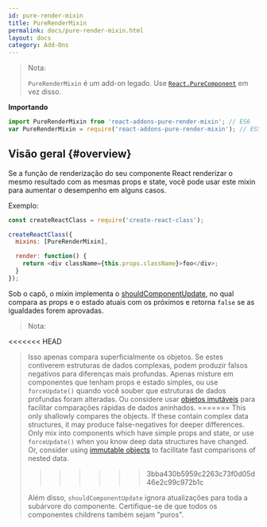 ```yaml
---
id: pure-render-mixin
title: PureRenderMixin
permalink: docs/pure-render-mixin.html
layout: docs
category: Add-Ons
---
```


> Nota:
>
> `PureRenderMixin` é um add-on legado. Use [`React.PureComponent`](/docs/react-api.html#reactpurecomponent) em vez disso.

**Importando**

```javascript
import PureRenderMixin from 'react-addons-pure-render-mixin'; // ES6
var PureRenderMixin = require('react-addons-pure-render-mixin'); // ES5 com npm
```

## Visão geral {#overview}

Se a função de renderização do seu componente React renderizar o mesmo resultado com as mesmas props e state, você pode usar este mixin para aumentar o desempenho em alguns casos.

Exemplo:

```js
const createReactClass = require('create-react-class');

createReactClass({
  mixins: [PureRenderMixin],

  render: function() {
    return <div className={this.props.className}>foo</div>;
  }
});
```

Sob o capô, o mixin implementa o [shouldComponentUpdate](/docs/component-specs.html#updating-shouldcomponentupdate), no qual compara as props e o estado atuais com os próximos e retorna `false` se as igualdades forem aprovadas.

> Nota:
>
<<<<<<< HEAD
> Isso apenas compara superficialmente os objetos. Se estes contiverem estruturas de dados complexas, podem produzir falsos negativos para diferenças mais profundas. Apenas misture em componentes que tenham props e estado simples, ou use `forceUpdate()` quando você souber que estruturas de dados profundas foram alteradas. Ou considere usar [objetos imutáveis](https://facebook.github.io/immutable-js/) para facilitar comparações rápidas de dados aninhados.
=======
> This only shallowly compares the objects. If these contain complex data structures, it may produce false-negatives for deeper differences. Only mix into components which have simple props and state, or use `forceUpdate()` when you know deep data structures have changed. Or, consider using [immutable objects](https://immutable-js.com/) to facilitate fast comparisons of nested data.
>>>>>>> 3bba430b5959c2263c73f0d05d46e2c99c972b1c
>
> Além disso, `shouldComponentUpdate` ignora atualizações para toda a subárvore do componente. Certifique-se de que todos os componentes childrens também sejam "puros".
